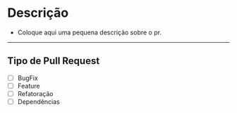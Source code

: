 # **Descrição**

- Coloque aqui uma pequena descrição sobre o pr.

---

## **Tipo de Pull Request**

- [ ] BugFix
- [ ] Feature
- [ ] Refatoração
- [ ] Dependências